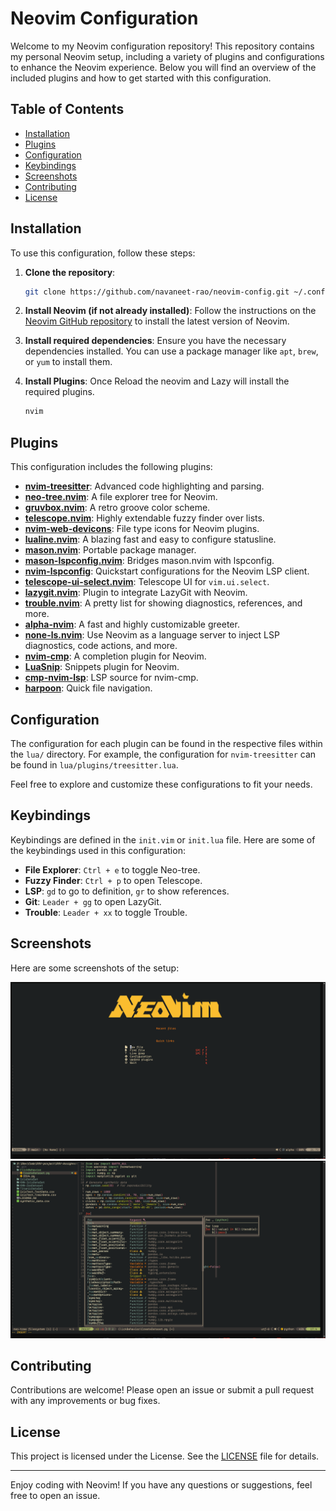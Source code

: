 # Neovim Configuration

Welcome to my Neovim configuration repository! This repository contains my personal Neovim setup, including a variety of plugins and configurations to enhance the Neovim experience. Below you will find an overview of the included plugins and how to get started with this configuration.

## Table of Contents

- [Installation](#installation)
- [Plugins](#plugins)
- [Configuration](#configuration)
- [Keybindings](#keybindings)
- [Screenshots](#screenshots)
- [Contributing](#contributing)
- [License](#license)

## Installation

To use this configuration, follow these steps:

1. **Clone the repository**:
    ```sh
    git clone https://github.com/navaneet-rao/neovim-config.git ~/.config/nvim
    ```

2. **Install Neovim (if not already installed)**:
    Follow the instructions on the [Neovim GitHub repository](https://github.com/neovim/neovim) to install the latest version of Neovim.

3. **Install required dependencies**:
    Ensure you have the necessary dependencies installed. You can use a package manager like `apt`, `brew`, or `yum` to install them.

4. **Install Plugins**:
    Once Reload the neovim and Lazy will install the required plugins.
    ```sh
    nvim
    ```

## Plugins

This configuration includes the following plugins:

- **[nvim-treesitter](https://github.com/nvim-treesitter/nvim-treesitter)**: Advanced code highlighting and parsing.
- **[neo-tree.nvim](https://github.com/nvim-neo-tree/neo-tree.nvim)**: A file explorer tree for Neovim.
- **[gruvbox.nvim](https://github.com/ellisonleao/gruvbox.nvim)**: A retro groove color scheme.
- **[telescope.nvim](https://github.com/nvim-telescope/telescope.nvim)**: Highly extendable fuzzy finder over lists.
- **[nvim-web-devicons](https://github.com/nvim-tree/nvim-web-devicons)**: File type icons for Neovim plugins.
- **[lualine.nvim](https://github.com/nvim-lualine/lualine.nvim/blob/master/THEMES.md)**: A blazing fast and easy to configure statusline.
- **[mason.nvim](https://github.com/williamboman/mason.nvim)**: Portable package manager.
- **[mason-lspconfig.nvim](https://github.com/williamboman/mason-lspconfig.nvim)**: Bridges mason.nvim with lspconfig.
- **[nvim-lspconfig](https://github.com/neovim/nvim-lspconfig)**: Quickstart configurations for the Neovim LSP client.
- **[telescope-ui-select.nvim](https://github.com/nvim-telescope/telescope-ui-select.nvim)**: Telescope UI for `vim.ui.select`.
- **[lazygit.nvim](https://github.com/kdheepak/lazygit.nvim)**: Plugin to integrate LazyGit with Neovim.
- **[trouble.nvim](https://github.com/folke/trouble.nvim)**: A pretty list for showing diagnostics, references, and more.
- **[alpha-nvim](https://github.com/goolord/alpha-nvim)**: A fast and highly customizable greeter.
- **[none-ls.nvim](https://github.com/nvimtools/none-ls.nvim)**: Use Neovim as a language server to inject LSP diagnostics, code actions, and more.
- **[nvim-cmp](https://github.com/hrsh7th/nvim-cmp)**: A completion plugin for Neovim.
- **[LuaSnip](https://github.com/L3MON4D3/LuaSnip)**: Snippets plugin for Neovim.
- **[cmp-nvim-lsp](https://github.com/hrsh7th/cmp-nvim-lsp)**: LSP source for nvim-cmp.
- **[harpoon](https://github.com/ThePrimeagen/harpoon/tree/harpoon2)**: Quick file navigation.

## Configuration

The configuration for each plugin can be found in the respective files within the `lua/` directory. For example, the configuration for `nvim-treesitter` can be found in `lua/plugins/treesitter.lua`.

Feel free to explore and customize these configurations to fit your needs.

## Keybindings

Keybindings are defined in the `init.vim` or `init.lua` file. Here are some of the keybindings used in this configuration:

- **File Explorer**: `Ctrl + e` to toggle Neo-tree.
- **Fuzzy Finder**: `Ctrl + p` to open Telescope.
- **LSP**: `gd` to go to definition, `gr` to show references.
- **Git**: `Leader + gg` to open LazyGit.
- **Trouble**: `Leader + xx` to toggle Trouble.

## Screenshots

Here are some screenshots of the setup:

![Screenshot 1](./ScreenShots/Screenshot2.png)
![Screenshot 2](./ScreenShots/Screenshot1.png)

## Contributing

Contributions are welcome! Please open an issue or submit a pull request with any improvements or bug fixes.

## License

This project is licensed under the License. See the [LICENSE](./LICENSE.md) file for details.

---

Enjoy coding with Neovim! If you have any questions or suggestions, feel free to open an issue.
